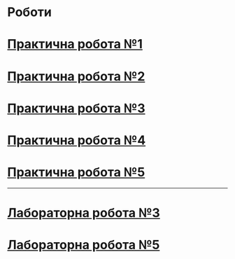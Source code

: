 # Роботи
# [Практична робота №1](https://github.com/BlackCNP/TypeScript/tree/feature/pr-1)  


# [Практична робота №2](https://github.com/BlackCNP/TypeScript/tree/feature/pr-2)  

# [Практична робота №3](https://github.com/BlackCNP/TypeScript/tree/feature/pr-3)  

# [Практична робота №4](https://github.com/BlackCNP/TypeScript/tree/feature/pr-4)  


# [Практична робота №5](https://github.com/BlackCNP/TypeScript/tree/feature/pr-5) 

----
# [Лабораторна робота №3](https://github.com/BlackCNP/TypeScript/tree/feature/lb-3)  
# [Лабораторна робота №5](https://github.com/BlackCNP/TypeScript/tree/feature/lb-5)
